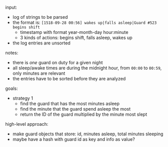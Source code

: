 input:
- log of strings to be parsed
- the format is: `[1518-09-28 00:56] wakes up|falls asleep|Guard #523 begins shift`
  - timestamp with format year-month-day hour:minute
  - 3 kinds of actions: begins shift, falls asleep, wakes up
- the log entries are unsorted

notes:
- there is *one* guard on duty for a given night
- all sleep/awake times are during the midnight hour, from `00:00` to `00:59`, only minutes are relevant
- the entries have to be sorted before they are analyzed

goals:
- strategy 1
  - find the guard that has the most minutes asleep
  - find the minute that the guard spend asleep the most
  - return the ID of the guard multiplied by the minute most slept

high-level approach:
- make guard objects that store: id, minutes asleep, total minutes sleeping
- maybe have a hash with guard id as key and info as value?
